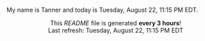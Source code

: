My name is Tanner and today is Tuesday, August 22, 11:15 PM EDT.

<p align="center">This <i>README</i> file is generated <b>every 3 hours</b>!</br>Last refresh: Tuesday, August 22, 11:15 PM EDT<br /></p>
